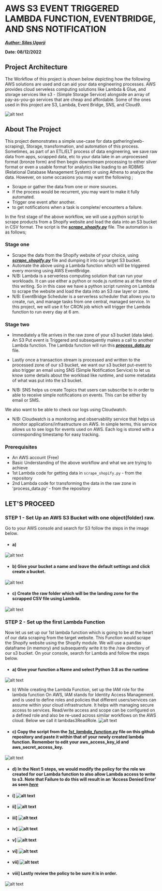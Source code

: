 # AWS S3 EVENT TRIGGERED LAMBDA FUNCTION, EVENTBRIDGE, AND SNS NOTIFICATION

**_[Author: Silas Ugorji](https://www.linkedin.com/in/silas-ugorji/)_**

**Date: 08/12/2022**

## Project Architecture
The Workflow of this project is shown below depicting how the following AWS solutions are used and can aid your data engineering processes. AWS provides cloud serveless computing solutions like Lambda & Glue, and storage services like s3 - (Simple Storage Service) alongside an array of pay-as-you-go services that are cheap and affordable. Some of the ones used in this project are S3, Lambda, Event Bridge, SNS, and Cloud9.


![alt text](https://github.com/silas247/AWS_S3_Lambda_Data_Transformation/blob/main/AWS_S3_Project.png?raw=true)

## About The Project
This project demonstrates a simple use-case for data gathering(web-scraping), Storage, transformation, and automation of this process. Sometimes, as part of an ETL/ELT process of data engineering, we save raw data from apps, scrapped data, etc to your data lake in an unprocessed format (bronze form) and then begin downstream processing to either silver format or even a usable format for analytics like loading to an RDBMS (Relational Database Management System) or using Athena to analyze the data. However, on some occasions you may want the following ;

* Scrape or gather the data from one or more sources.
* If the process would be recurrent, you may want to make it fully automated.
* Trigger one event after another.
* to get notifications when a task is complete/ encounters a failure.

In the first stage of the above workflow, we will use a python script to scrape products from a Shopify website and load the data into an S3 bucket in CSV format. The script is the **_[scrape_shopify.py](https://github.com/silas247/AWS_S3_Lambda_Data_Transformation/blob/main/scrape_data.py)_** file. The automation is as follows;
### Stage one

* Scrape the data from the Shopify website of your choice, using **_[scrape_shopify.py](https://github.com/silas247/AWS_S3_Lambda_Data_Transformation/blob/main/scrape_data.py)_** file and dumping it into our target S3 bucket.
* Automate the above using a Lambda function which will be triggered every morning using AWS EventBridge.
* N/B: Lambda is a serverless computing solution that can run your workloads. It can use either a python or node.js runtime as at the time of this writing. So in this case we have a python script running on Lambda to scrape the website and load the data into an S3 raw layer or zone.
* N/B: EventBridge Scheduler is a serverless scheduler that allows you to create, run, and manage tasks from one central, managed service. In this project, we will use it for CRON job which will trigger the Lambda function to run every day at 6 am.

### Stage two

* Immediately a file arrives in the raw zone of your s3 bucket (data lake).
An S3 Put event is Triggered and subsequently makes a call to another Lambda function. The Lambda function will run this **_[process_data.py](https://github.com/silas247/AWS_S3_Lambda_Data_Transformation)_** file.

* Lastly once a transaction stream is processed and written to the processed zone of our s3 bucket, we want our s3 bucket put-event to also trigger an email using SNS (Simple Notification Service) to let us know some details about the workload like runtime, and some metadata of what was put into the s3 bucket.
* N/B: SNS helps us create Topics that users can subscribe to in order to able to receive simple notifications on events. This can be either by email or SMS.

We also want to be able to check our logs using Cloudwatch.
* N/B: Cloudwatch is a monitoring and observability service that helps us monitor applications/infrastructure on AWS. In simple terms, this service allows us to see logs for events used on AWS. Each log is stored with a corresponding timestamp for easy tracking.

### Prerequisites

- An AWS account (Free)
- Basic Understanding of the above workflow and what we are trying to achieve
- 1st Lambda code for getting data in `scrape_shopify.py` - from the repository
- 2nd Lambda code for transforming the data in the raw zone in 'process_data.py' - from the repository


## LET'S PROCEED

### STEP 1 - Set Up an AWS S3 Bucket with one object(folder) raw.
Go to your AWS console and search for S3 follow the steps in the image below.
* #### a)

![alt text](https://github.com/silas247/AWS_S3_Lambda_Data_Transformation/blob/main/s3-files/S3_Bucket_1.png)

* #### b) Give your bucket a name and leave the default settings and click create a bucket.
![alt text](https://github.com/silas247/AWS_S3_Lambda_Data_Transformation/blob/main/s3-files/s3-2.JPG)

* #### c) Create the raw folder which will be the landing zone for the scrapped CSV file using Lambda.
![alt text](https://github.com/silas247/AWS_S3_Lambda_Data_Transformation/blob/main/s3-files/s3-3.JPG)

### STEP 2 - Set up the first Lambda Function

Now let us set up our 1st lambda function which is going to be at the heart of our data scraping from the target website. This Function would scrape the Shopify website using the Shopify module. We will use a pandas dataframe (in memory) and subsequently write it to the /raw directory of our s3 bucket. On your console, search for Lambda and follow the steps below.

* #### a) Give your function a Name and select Python 3.8 as the runtime
![alt text](https://github.com/silas247/AWS_S3_Lambda_Data_Transformation/blob/main/lambda_images/lambda_Set_Up_1_permissions.png)

* b) While creating the Lambda Function, set up the IAM role for the lambda function On AWS, IAM stands for Identity Access Management. and is used to define roles and policies that different users/services can assume within your cloud infrastructure. It helps with managing secure access to services. Read/write access and scope can be configured on a defined role and also be re-used across similar workflows on the AWS cloud. Below we call it lambdas3ReadRole.
![alt text](https://github.com/silas247/AWS_S3_Lambda_Data_Transformation/blob/main/lambda_images/lambda_Set_Up_2_permissions.png)

* #### c) Copy the script from the **_[1st_lambda_function.py](https://github.com/silas247/AWS_S3_Lambda_Data_Transformation/blob/main/lambda_images/1st_lambda_function.py)_** file on this github repository and paste it within that of your newly created lambda function. Remember to edit your aws_access_key_id and aws_secret_access_key.

![alt text](https://github.com/silas247/AWS_S3_Lambda_Data_Transformation/blob/main/lambda_images/lambda_Set_Up_4_permissions.png)

* #### d) In the Next 5 steps, we would modify the policy for the role we created for our Lambda function to also allow Lambda access to write to s3. Note that Failure to do this will result in an 'Access Denied Error' as seen **_[here](https://github.com/silas247/AWS_S3_Lambda_Data_Transformation/blob/main/CloudWatch/CloudwatchErrors.png)_**


* #### i] ![alt text](https://github.com/silas247/AWS_S3_Lambda_Data_Transformation/blob/main/lambda_images/lambda_Set_Up_5_policy.png)

* #### ii] ![alt text](https://github.com/silas247/AWS_S3_Lambda_Data_Transformation/blob/main/lambda_images/lambda_Set_Up_6b_policy.png)

* #### iii] ![alt text](https://github.com/silas247/AWS_S3_Lambda_Data_Transformation/blob/main/lambda_images/lambda_Set_Up_7_policy.png)

* #### iv] ![alt text](https://github.com/silas247/AWS_S3_Lambda_Data_Transformation/blob/main/lambda_images/lambda_Set_Up_8_policy.png)

* #### v] ![alt text](https://github.com/silas247/AWS_S3_Lambda_Data_Transformation/blob/main/lambda_images/lambda_Set_Up_9_policy.png)

* #### vi] ![alt text](https://github.com/silas247/AWS_S3_Lambda_Data_Transformation/blob/main/lambda_images/lambda_Set_Up_10_policy.png)

* #### vii] ![alt text](https://github.com/silas247/AWS_S3_Lambda_Data_Transformation/blob/main/lambda_images/lambda_Set_Up_11_policy_attachment.png)

* #### viii] Lastly review the policy to be sure it is in order.
 ![alt text](https://github.com/silas247/AWS_S3_Lambda_Data_Transformation/blob/main/lambda_images/lambda_Set_Up_12_policy_Review.png)
